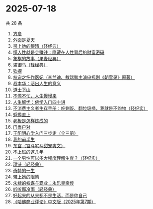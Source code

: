 # 2025-07-18

共 28 条

<!-- BEGIN WEREAD -->
<!-- 最后更新时间 2025-07-18 20:59:09 +0800 -->
1. [方舟](https://weread.qq.com/web/bookDetail/b1132730813ab9a9fg012df1)
1. [外面是夏天](https://weread.qq.com/web/bookDetail/8d732e60813ab823ag017ade)
1. [带上她的眼晴（轻经典）](https://weread.qq.com/web/bookDetail/0f032480813ab9f2bg0128ad)
1. [懂人性就是会赚钱：隐藏在人性背后的财富密码](https://weread.qq.com/web/bookDetail/0e232f00813aba224g01089c)
1. [象棋的故事（果麦经典）](https://weread.qq.com/web/bookDetail/df532860813ab8dcbg0128a9)
1. [盗御马（轻经典）](https://weread.qq.com/web/bookDetail/6fb32a40813aba1ceg018c72)
1. [钦探](https://weread.qq.com/web/bookDetail/dee32bc0813aba247g014d0c)
1. [权宠之仵作医妃（李兰迪、敖瑞鹏主演电视剧《朝雪录》原著）](https://weread.qq.com/web/bookDetail/49732cf0713cf075497323f)
1. [叔本华：活出人生的意义](https://weread.qq.com/web/bookDetail/1f232260813aba240g012161)
1. [道士下山](https://weread.qq.com/web/bookDetail/7f5328c0813aba1deg0176b4)
1. [不慌不忙，人生慢慢来](https://weread.qq.com/web/bookDetail/faa321b0725668d7faa4e21)
1. [人生解忧：佛学入门四十讲](https://weread.qq.com/web/bookDetail/a2332ee0813aba1a7g0123df)
1. [不消费主义者生存手册：吃剩饭、翻垃圾桶，我就是不购物（轻纪实）](https://weread.qq.com/web/bookDetail/5cd323e0813ab9d10g0143af)
1. [蜉蝣直上](https://weread.qq.com/web/bookDetail/63832fc0813aba215g01097b)
1. [老板是怎样炼成的](https://weread.qq.com/web/bookDetail/c7332210813aba1f3g017987)
1. [门当户对](https://weread.qq.com/web/bookDetail/ae1328a0813aba023g017506)
1. [王阳明心学入门三步走（全三册）](https://weread.qq.com/web/bookDetail/bef32c20813aba1dbg018aa3)
1. [我的前半生](https://weread.qq.com/web/bookDetail/6b732340813aba15cg0140db)
1. [东宫（宫斗宅斗甜宠爽文）](https://weread.qq.com/web/bookDetail/11532370813aba1dbg016696)
1. [不上班的这几年](https://weread.qq.com/web/bookDetail/6e5323a0813aba08eg018ab0)
1. [一个男性可以多大程度理解生育？（轻纪实）](https://weread.qq.com/web/bookDetail/07332830813ab9cddg011956)
1. [项链（轻经典）](https://weread.qq.com/web/bookDetail/6fd32240813ab9b97g017662)
1. [奇特的一生](https://weread.qq.com/web/bookDetail/81032f50813ab8727g018948)
1. [带上她的眼睛](https://weread.qq.com/web/bookDetail/37a32900813ab8ce7g019c99)
1. [朱棣的权谋与霸业：永乐皇帝传](https://weread.qq.com/web/bookDetail/d4932b60813aba08fg010372)
1. [听听那冷雨（轻经典）](https://weread.qq.com/web/bookDetail/48f325c0813aba168g0106e1)
1. [好起来的从来都不是生活，而是你自己](https://weread.qq.com/web/bookDetail/28032050813ab8649g016c07)
1. [《哈佛商业评论》中文版（2025年第7期）](https://weread.qq.com/web/bookDetail/fcf32d20813aba239g019954)
<!-- END WEREAD -->